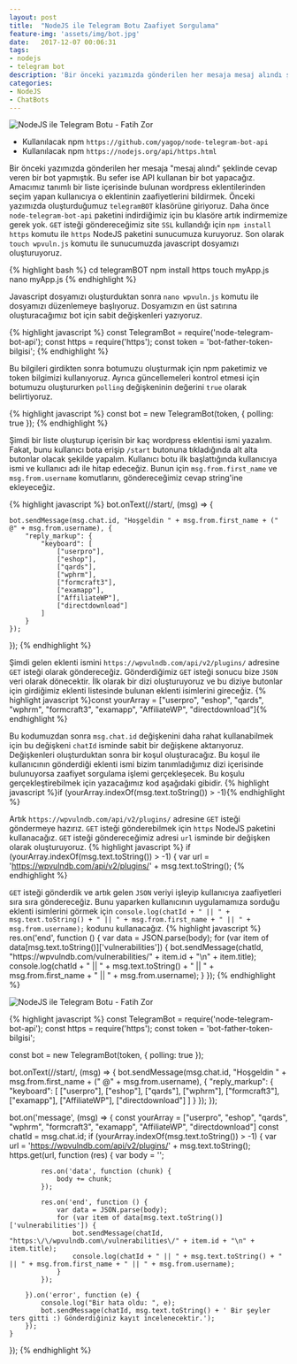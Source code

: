 ```yaml
---
layout: post
title:  "NodeJS ile Telegram Botu Zaafiyet Sorgulama"
feature-img: 'assets/img/bot.jpg'
date:   2017-12-07 00:06:31
tags:
- nodejs
- telegram bot
description: 'Bir önceki yazımızda gönderilen her mesaja mesaj alındı şeklinde cevap veren bir bot yapmıştık. Bu sefer ise API kullanan bir bot yapacağız. Amacımız tanımlı bir liste içerisinde bulunan wordpress eklentilerinden seçim yapan kullanıcıya o eklentinin zaafiyetlerini bildirmek.'
categories:
- NodeJS
- ChatBots
---
```



<img src="http://stackresolve.com/assets/uploads/files/1497713671749-nodejs-telegram-bot.jpg" alt="NodeJS ile Telegram Botu - Fatih Zor">


- Kullanılacak npm ```https://github.com/yagop/node-telegram-bot-api```
- Kullanılacak npm ```https://nodejs.org/api/https.html```

Bir önceki yazımızda gönderilen her mesaja "mesaj alındı" şeklinde cevap veren bir bot yapmıştık. Bu sefer ise API kullanan bir bot yapacağız. Amacımız tanımlı bir liste içerisinde bulunan wordpress eklentilerinden seçim yapan kullanıcıya o eklentinin zaafiyetlerini bildirmek. Önceki yazımızda oluşturduğumuz ```telegramBOT``` klasörüne giriyoruz. Daha önce ```node-telegram-bot-api``` paketini indirdiğimiz için bu klasöre artık indirmemize gerek yok. ```GET``` isteği göndereceğimiz site ```SSL``` kullandığı için ```npm install https``` komutu ile ```https``` NodeJS paketini sunucumuza kuruyoruz. Son olarak ```touch wpvuln.js``` komutu ile sunucumuzda javascript dosyamızı oluşturuyoruz.

{% highlight bash %}
cd telegramBOT
npm install https
touch myApp.js
nano myApp.js
{% endhighlight %}

Javascript dosyamızı oluşturduktan sonra ```nano wpvuln.js``` komutu ile dosyamızı düzenlemeye başlıyoruz. Dosyamızın en üst satırına oluşturacağımız bot için sabit değişkenleri yazıyoruz.


{% highlight javascript %}
const TelegramBot = require('node-telegram-bot-api');
const https = require('https');
const token = 'bot-father-token-bilgisi';
{% endhighlight %}

Bu bilgileri girdikten sonra botumuzu oluşturmak için npm paketimiz ve token bilgimizi kullanıyoruz. Ayrıca güncellemeleri kontrol etmesi için botumuzu oluştururken ```polling``` değişkeninin değerini ```true``` olarak belirtiyoruz. 

{% highlight javascript %}
const bot = new TelegramBot(token, {
    polling: true
});
{% endhighlight %}

Şimdi bir liste oluşturup içerisin bir kaç wordpress eklentisi ismi yazalım. Fakat, bunu kullanıcı bota erişip ```/start``` butonuna tıkladığında alt alta butonlar olacak şekilde yapalım. Kullanıcı botu ilk başlattığında kullanıcıya ismi ve kullanıcı adı ile hitap edeceğiz. Bunun için ```msg.from.first_name``` ve ```msg.from.username``` komutlarını, göndereceğimiz cevap string'ine ekleyeceğiz. 

{% highlight javascript %}
bot.onText(/\/start/, (msg) => {

    bot.sendMessage(msg.chat.id, "Hoşgeldin " + msg.from.first_name + (" @" + msg.from.username), {
        "reply_markup": {
            "keyboard": [
                ["userpro"],
                ["eshop"],
                ["qards"],
                ["wphrm"],
                ["formcraft3"],
                ["examapp"],
                ["AffiliateWP"],
                ["directdownload"]
            ]
        }
    });

});
{% endhighlight %}

Şimdi gelen eklenti ismini ```https://wpvulndb.com/api/v2/plugins/``` adresine ```GET``` isteği olarak göndereceğiz. Gönderdiğimiz ```GET``` isteği sonucu bize ```JSON``` veri olarak dönecektir. İlk olarak bir dizi oluşturuyoruz ve bu diziye butonlar için girdiğimiz eklenti listesinde bulunan eklenti isimlerini gireceğiz. 
{% highlight javascript %}const yourArray = ["userpro", "eshop", "qards", "wphrm", "formcraft3", "examapp", "AffiliateWP", "directdownload"]{% endhighlight %} 

Bu kodumuzdan sonra ```msg.chat.id``` değişkenini daha rahat kullanabilmek için bu değişkeni ```chatId``` isminde sabit bir değişkene aktarıyoruz. Değişkenleri oluşturduktan sonra bir koşul oluşturacağız. Bu koşul ile kullanıcının gönderdiği eklenti ismi bizim tanımladığımız dizi içerisinde bulunuyorsa zaafiyet sorgulama işlemi gerçekleşecek. Bu koşulu gerçekleştirebilmek için yazacağımız kod aşağıdaki gibidir. 
{% highlight javascript %}if (yourArray.indexOf(msg.text.toString()) > -1){% endhighlight %} 

Artık ```https://wpvulndb.com/api/v2/plugins/``` adresine ```GET``` isteği göndermeye hazırız. ```GET``` isteği gönderebilmek için ```https``` NodeJS paketini kullanacağız. ```GET``` isteği göndereceğimiz adresi ```url``` isminde bir değişken olarak oluşturuyoruz. 
{% highlight javascript %}
if (yourArray.indexOf(msg.text.toString()) > -1) {
        var url = 'https://wpvulndb.com/api/v2/plugins/' + msg.text.toString();
{% endhighlight %}

```GET``` isteği gönderdik ve artık gelen ```JSON``` veriyi işleyip kullanıcıya zaafiyetleri sıra sıra göndereceğiz. Bunu yaparken kullanıcının uygulamamıza sorduğu eklenti isimlerini görmek için ```console.log(chatId + " || " + msg.text.toString() + " || " + msg.from.first_name + " || " + msg.from.username);``` kodunu kullanacağız. 
{% highlight javascript %}
            res.on('end', function () {
                var data = JSON.parse(body);
                for (var item of data[msg.text.toString()]['vulnerabilities']) {
                    bot.sendMessage(chatId, "https:\/\/wpvulndb.com\/vulnerabilities\/" + item.id + "\n" + item.title);
                    console.log(chatId + " || " + msg.text.toString() + " || " + msg.from.first_name + " || " + msg.from.username);
                }
            });
{% endhighlight %}

<img src="https://i.hizliresim.com/a1ZPDR.png" alt="NodeJS ile Telegram Botu - Fatih Zor">

{% highlight javascript %}
const TelegramBot = require('node-telegram-bot-api');
const https = require('https');
const token = 'bot-father-token-bilgisi';

const bot = new TelegramBot(token, {
    polling: true
});

bot.onText(/\/start/, (msg) => {
    bot.sendMessage(msg.chat.id, "Hoşgeldin " + msg.from.first_name + (" @" + msg.from.username), {
        "reply_markup": {
            "keyboard": [
                ["userpro"],
                ["eshop"],
                ["qards"],
                ["wphrm"],
                ["formcraft3"],
                ["examapp"],
                ["AffiliateWP"],
                ["directdownload"]
            ]
        }
    });
});


bot.on('message', (msg) => {
    const yourArray = ["userpro", "eshop", "qards", "wphrm", "formcraft3", "examapp", "AffiliateWP", "directdownload"]
    const chatId = msg.chat.id;
    if (yourArray.indexOf(msg.text.toString()) > -1) {
        var url = 'https://wpvulndb.com/api/v2/plugins/' + msg.text.toString();
        https.get(url, function (res) {
            var body = '';

            res.on('data', function (chunk) {
                body += chunk;
            });

            res.on('end', function () {
                var data = JSON.parse(body);
                for (var item of data[msg.text.toString()]['vulnerabilities']) {
                    bot.sendMessage(chatId, "https:\/\/wpvulndb.com\/vulnerabilities\/" + item.id + "\n" + item.title);
                    console.log(chatId + " || " + msg.text.toString() + " || " + msg.from.first_name + " || " + msg.from.username);
                }
            });

        }).on('error', function (e) {
            console.log("Bir hata oldu: ", e);
            bot.sendMessage(chatId, msg.text.toString() + ' Bir şeyler ters gitti :) Gönderdiğiniz kayıt incelenecektir.');
        });
    }
});
{% endhighlight %}
